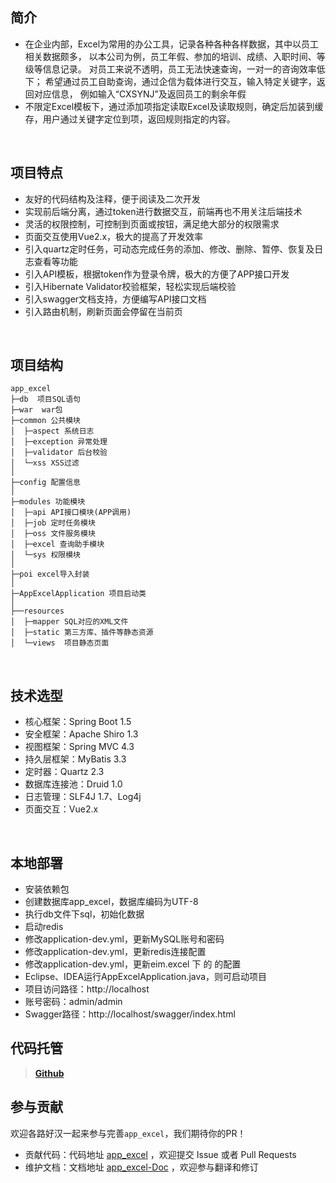 ## 简介
- 在企业内部，Excel为常用的办公工具，记录各种各种各样数据，其中以员工相关数据颇多， 以本公司为例，员工年假、参加的培训、成绩、入职时间、等级等信息记录。 对员工来说不透明，员工无法快速查询，一对一的咨询效率低下； 希望通过员工自助查询，通过企信为载体进行交互，输入特定关键字，返回对应信息， 例如输入“CXSYNJ”及返回员工的剩余年假
- 不限定Excel模板下，通过添加项指定读取Excel及读取规则，确定后加装到缓存，用户通过关键字定位到项，返回规则指定的内容。
<br> 
 
## 项目特点
- 友好的代码结构及注释，便于阅读及二次开发
- 实现前后端分离，通过token进行数据交互，前端再也不用关注后端技术
- 灵活的权限控制，可控制到页面或按钮，满足绝大部分的权限需求
- 页面交互使用Vue2.x，极大的提高了开发效率
- 引入quartz定时任务，可动态完成任务的添加、修改、删除、暂停、恢复及日志查看等功能
- 引入API模板，根据token作为登录令牌，极大的方便了APP接口开发
- 引入Hibernate Validator校验框架，轻松实现后端校验
- 引入swagger文档支持，方便编写API接口文档
- 引入路由机制，刷新页面会停留在当前页
<br> 

## 项目结构
```
app_excel
├─db  项目SQL语句
├─war  war包
├─common 公共模块
│  ├─aspect 系统日志
│  ├─exception 异常处理
│  ├─validator 后台校验
│  └─xss XSS过滤
│  
├─config 配置信息
│ 
├─modules 功能模块
│  ├─api API接口模块(APP调用)
│  ├─job 定时任务模块
│  ├─oss 文件服务模块
│  ├─excel 查询助手模块
│  └─sys 权限模块
│ 
├─poi excel导入封装
│ 
├─AppExcelApplication 项目启动类
│  
├──resources 
│  ├─mapper SQL对应的XML文件
│  ├─static 第三方库、插件等静态资源
│  └─views  项目静态页面

```
<br> 



## 技术选型
- 核心框架：Spring Boot 1.5
- 安全框架：Apache Shiro 1.3
- 视图框架：Spring MVC 4.3
- 持久层框架：MyBatis 3.3
- 定时器：Quartz 2.3
- 数据库连接池：Druid 1.0
- 日志管理：SLF4J 1.7、Log4j
- 页面交互：Vue2.x 
<br> 


## 本地部署 
 
- 安装依赖包
- 创建数据库app_excel，数据库编码为UTF-8
- 执行db文件下sql，初始化数据
- 启动redis 
- 修改application-dev.yml，更新MySQL账号和密码
- 修改application-dev.yml，更新redis连接配置
- 修改application-dev.yml，更新eim.excel 下 的 的配置 
- Eclipse、IDEA运行AppExcelApplication.java，则可启动项目
- 项目访问路径：http://localhost
- 账号密码：admin/admin
- Swagger路径：http://localhost/swagger/index.html


## 代码托管

> **[Github](http://10.10.15.98/wangjiafang/app_excel_v2)**

## 参与贡献

欢迎各路好汉一起来参与完善`app_excel`，我们期待你的PR！

- 贡献代码：代码地址 [app_excel](http://10.10.15.98/wangjiafang/app_excel_v2) ，欢迎提交 Issue 或者 Pull Requests
- 维护文档：文档地址 [app_excel-Doc](https://github.com/wangjiafang/docsify) ，欢迎参与翻译和修订
